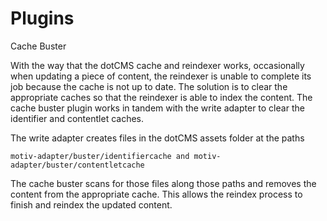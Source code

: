 # Plugins

Cache Buster

With the way that the dotCMS cache and reindexer works, occasionally when updating a piece of content, the reindexer is unable to complete its job because the cache is not up to date. The solution is to clear the appropriate caches so that the reindexer is able to index the content. The cache buster plugin works in tandem with the write adapter to clear the identifier and contentlet caches.   


The write adapter creates files in the dotCMS assets folder at the paths

```text
motiv-adapter/buster/identifiercache and motiv-adapter/buster/contentletcache
```

The cache buster scans for those files along those paths and removes the content from the appropriate cache. This allows the reindex process to finish and reindex the updated content.   
 

